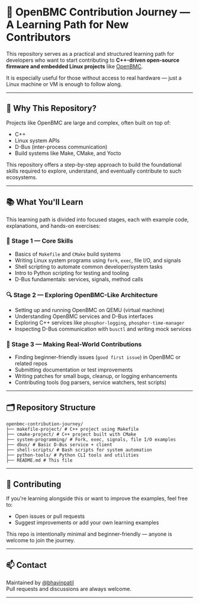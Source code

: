 # 🔧 OpenBMC Contribution Journey — A Learning Path for New Contributors

This repository serves as a practical and structured learning path for developers who want to start contributing to **C++-driven open-source firmware and embedded Linux projects** like [OpenBMC](https://github.com/openbmc).

It is especially useful for those without access to real hardware — just a Linux machine or VM is enough to follow along.

---

## 🎯 Why This Repository?

Projects like OpenBMC are large and complex, often built on top of:
- C++
- Linux system APIs
- D-Bus (inter-process communication)
- Build systems like Make, CMake, and Yocto

This repository offers a step-by-step approach to build the foundational skills required to explore, understand, and eventually contribute to such ecosystems.

---

## 📚 What You'll Learn

This learning path is divided into focused stages, each with example code, explanations, and hands-on exercises:

### 🧱 Stage 1 — Core Skills
- Basics of `Makefile` and `CMake` build systems
- Writing Linux system programs using `fork`, `exec`, file I/O, and signals
- Shell scripting to automate common developer/system tasks
- Intro to Python scripting for testing and tooling
- D-Bus fundamentals: services, signals, method calls

### 🔍 Stage 2 — Exploring OpenBMC-Like Architecture
- Setting up and running OpenBMC on QEMU (virtual machine)
- Understanding OpenBMC services and D-Bus interfaces
- Exploring C++ services like `phosphor-logging`, `phosphor-time-manager`
- Inspecting D-Bus communication with `busctl` and writing mock services

### 🧩 Stage 3 — Making Real-World Contributions
- Finding beginner-friendly issues (`good first issue`) in OpenBMC or related repos
- Submitting documentation or test improvements
- Writing patches for small bugs, cleanup, or logging enhancements
- Contributing tools (log parsers, service watchers, test scripts)

---

## 🗂️ Repository Structure
```
openbmc-contribution-journey/
├── makefile-project/ # C++ project using Makefile
├── cmake-project/ # C++ project built with CMake
├── system-programming/ # Fork, exec, signals, file I/O examples
├── dbus/ # Basic D-Bus service + client
├── shell-scripts/ # Bash scripts for system automation
├── python-tools/ # Python CLI tools and utilities
├── README.md # This file
```


---

## 🤝 Contributing

If you're learning alongside this or want to improve the examples, feel free to:
- Open issues or pull requests
- Suggest improvements or add your own learning examples

This repo is intentionally minimal and beginner-friendly — anyone is welcome to join the journey.

---

## 📫 Contact

Maintained by [@bhavinpatil](https://github.com/bhavinpatil)  
Pull requests and discussions are always welcome.

---
